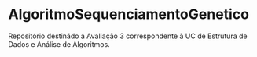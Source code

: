 # AlgoritmoSequenciamentoGenetico
Repositório destinádo a Avaliação 3 correspondente à UC de Estrutura de Dados e Análise de Algoritmos.
